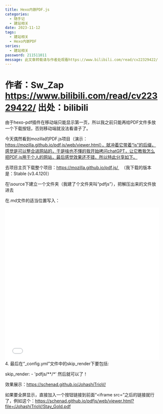```yaml
---
title: Hexo内嵌PDF.js
categories:
  - 随手记
  - 建站相关
date: 2023-11-12
tags:
  - 建站相关
  - Hexo内嵌PDF
series:
  - 建站相关
password: 211511011
message: 此文章转载请与作者处观看https://www.bilibili.com/read/cv22329422/
---
```


# 作者：Sw_Zap https://www.bilibili.com/read/cv22329422/  出处：bilibili

由于hexo-pdf插件在移动端只能显示第一页，所以我之前只能再给PDF文件多放一个下载按钮，否则移动端就没法看谱子了。

今天偶然看到mozilla的PDF.js项目（演示：https://mozilla.github.io/pdf.js/web/viewer.html），就冲着它带着“js”的后缀，感觉是可以整合进网站的，于是啥也不懂的我开始拷问chatGPT，让它教我怎么把PDF.js用于个人的网站，最后感觉效果还不错，所以特此分享如下。

去项目主页下载整个项目：https://mozilla.github.io/pdf.js/   （我下载的版本是：Stable (v3.4.120)）

在\source下建立一个文件夹（我建了个文件夹叫“pdfjs”），把解压出来的文件放进去

在.md文件的适当位置写入：

<div>
  <iframe src="/pdfjs/web/viewer.html?file=/（PDF位于的文件夹）/（PDF文件名）.pdf" width="100%" height="500px" frameborder="0"></iframe>
</div>
4. 最后在“_config.yml”文件中的skip_render下要包括:

skip_render:
    - 'pdfjs/**/*'
然后就可以了！

效果展示：https://schenad.github.io/JohashiTrioV/

如果要全屏显示，直接加入一个按钮链接到前面“<iframe src=”之后的链接就行了，例如这个：https://schenad.github.io/pdfjs/web/viewer.html?file=/JohashiTrioV/Stay_Gold.pdf
